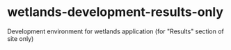 # wetlands-development-results-only
Development environment for wetlands application (for "Results" section of site only)
